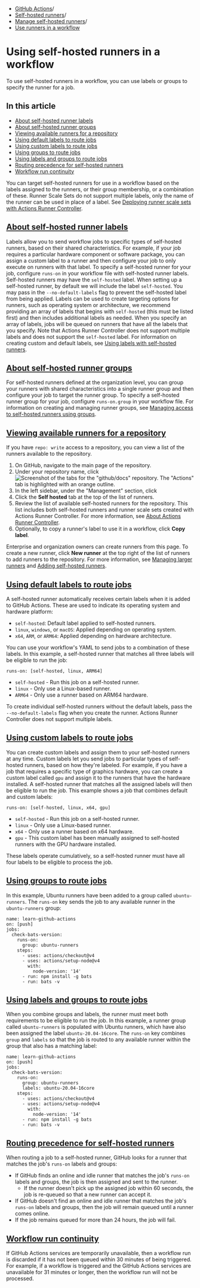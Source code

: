   * [GitHub Actions](https://docs.github.com/en/actions "GitHub Actions")/
  * [Self-hosted runners](https://docs.github.com/en/actions/hosting-your-own-runners "Self-hosted runners")/
  * [Manage self-hosted runners](https://docs.github.com/en/actions/hosting-your-own-runners/managing-self-hosted-runners "Manage self-hosted runners")/
  * [Use runners in a workflow](https://docs.github.com/en/actions/hosting-your-own-runners/managing-self-hosted-runners/using-self-hosted-runners-in-a-workflow "Use runners in a workflow")


# Using self-hosted runners in a workflow
To use self-hosted runners in a workflow, you can use labels or groups to specify the runner for a job.
## In this article
  * [About self-hosted runner labels](https://docs.github.com/en/actions/hosting-your-own-runners/managing-self-hosted-runners/using-self-hosted-runners-in-a-workflow#about-self-hosted-runner-labels)
  * [About self-hosted runner groups](https://docs.github.com/en/actions/hosting-your-own-runners/managing-self-hosted-runners/using-self-hosted-runners-in-a-workflow#about-self-hosted-runner-groups)
  * [Viewing available runners for a repository](https://docs.github.com/en/actions/hosting-your-own-runners/managing-self-hosted-runners/using-self-hosted-runners-in-a-workflow#viewing-available-runners-for-a-repository)
  * [Using default labels to route jobs](https://docs.github.com/en/actions/hosting-your-own-runners/managing-self-hosted-runners/using-self-hosted-runners-in-a-workflow#using-default-labels-to-route-jobs)
  * [Using custom labels to route jobs](https://docs.github.com/en/actions/hosting-your-own-runners/managing-self-hosted-runners/using-self-hosted-runners-in-a-workflow#using-custom-labels-to-route-jobs)
  * [Using groups to route jobs](https://docs.github.com/en/actions/hosting-your-own-runners/managing-self-hosted-runners/using-self-hosted-runners-in-a-workflow#using-groups-to-route-jobs)
  * [Using labels and groups to route jobs](https://docs.github.com/en/actions/hosting-your-own-runners/managing-self-hosted-runners/using-self-hosted-runners-in-a-workflow#using-labels-and-groups-to-route-jobs)
  * [Routing precedence for self-hosted runners](https://docs.github.com/en/actions/hosting-your-own-runners/managing-self-hosted-runners/using-self-hosted-runners-in-a-workflow#routing-precedence-for-self-hosted-runners)
  * [Workflow run continuity](https://docs.github.com/en/actions/hosting-your-own-runners/managing-self-hosted-runners/using-self-hosted-runners-in-a-workflow#workflow-run-continuity)


You can target self-hosted runners for use in a workflow based on the labels assigned to the runners, or their group membership, or a combination of these.
Runner Scale Sets do not support multiple labels, only the name of the runner can be used in place of a label. See [Deploying runner scale sets with Actions Runner Controller](https://docs.github.com/en/actions/hosting-your-own-runners/managing-self-hosted-runners-with-actions-runner-controller/deploying-runner-scale-sets-with-actions-runner-controller).
## [About self-hosted runner labels](https://docs.github.com/en/actions/hosting-your-own-runners/managing-self-hosted-runners/using-self-hosted-runners-in-a-workflow#about-self-hosted-runner-labels)
Labels allow you to send workflow jobs to specific types of self-hosted runners, based on their shared characteristics. For example, if your job requires a particular hardware component or software package, you can assign a custom label to a runner and then configure your job to only execute on runners with that label.
To specify a self-hosted runner for your job, configure `runs-on` in your workflow file with self-hosted runner labels.
Self-hosted runners may have the `self-hosted` label. When setting up a self-hosted runner, by default we will include the label `self-hosted`. You may pass in the `--no-default-labels` flag to prevent the self-hosted label from being applied. Labels can be used to create targeting options for runners, such as operating system or architecture, we recommend providing an array of labels that begins with `self-hosted` (this must be listed first) and then includes additional labels as needed. When you specify an array of labels, jobs will be queued on runners that have all the labels that you specify.
Note that Actions Runner Controller does not support multiple labels and does not support the `self-hosted` label.
For information on creating custom and default labels, see [Using labels with self-hosted runners](https://docs.github.com/en/actions/hosting-your-own-runners/managing-self-hosted-runners/using-labels-with-self-hosted-runners).
## [About self-hosted runner groups](https://docs.github.com/en/actions/hosting-your-own-runners/managing-self-hosted-runners/using-self-hosted-runners-in-a-workflow#about-self-hosted-runner-groups)
For self-hosted runners defined at the organization level, you can group your runners with shared characteristics into a single runner group and then configure your job to target the runner group.
To specify a self-hosted runner group for your job, configure `runs-on.group` in your workflow file.
For information on creating and managing runner groups, see [Managing access to self-hosted runners using groups](https://docs.github.com/en/actions/hosting-your-own-runners/managing-self-hosted-runners/managing-access-to-self-hosted-runners-using-groups).
## [Viewing available runners for a repository](https://docs.github.com/en/actions/hosting-your-own-runners/managing-self-hosted-runners/using-self-hosted-runners-in-a-workflow#viewing-available-runners-for-a-repository)
If you have `repo: write` access to a repository, you can view a list of the runners available to the repository.
  1. On GitHub, navigate to the main page of the repository.
  2. Under your repository name, click 
![Screenshot of the tabs for the "github/docs" repository. The "Actions" tab is highlighted with an orange outline.](https://docs.github.com/assets/cb-12958/images/help/repository/actions-tab-global-nav-update.png)
  3. In the left sidebar, under the "Management" section, click 
  4. Click the **Self hosted** tab at the top of the list of runners.
  5. Review the list of available self-hosted runners for the repository. This list includes both self-hosted runners and runner scale sets created with Actions Runner Controller. For more information, see [About Actions Runner Controller](https://docs.github.com/en/actions/hosting-your-own-runners/managing-self-hosted-runners-with-actions-runner-controller/about-actions-runner-controller).
  6. Optionally, to copy a runner's label to use it in a workflow, click **Copy label**.


Enterprise and organization owners can create runners from this page. To create a new runner, click **New runner** at the top right of the list of runners to add runners to the repository.
For more information, see [Managing larger runners](https://docs.github.com/en/actions/using-github-hosted-runners/managing-larger-runners) and [Adding self-hosted runners](https://docs.github.com/en/actions/hosting-your-own-runners/managing-self-hosted-runners/adding-self-hosted-runners).
## [Using default labels to route jobs](https://docs.github.com/en/actions/hosting-your-own-runners/managing-self-hosted-runners/using-self-hosted-runners-in-a-workflow#using-default-labels-to-route-jobs)
A self-hosted runner automatically receives certain labels when it is added to GitHub Actions. These are used to indicate its operating system and hardware platform:
  * `self-hosted`: Default label applied to self-hosted runners.
  * `linux`, `windows`, or `macOS`: Applied depending on operating system.
  * `x64`, `ARM`, or `ARM64`: Applied depending on hardware architecture.


You can use your workflow's YAML to send jobs to a combination of these labels. In this example, a self-hosted runner that matches all three labels will be eligible to run the job:
```
runs-on: [self-hosted, linux, ARM64]

```

  * `self-hosted` - Run this job on a self-hosted runner.
  * `linux` - Only use a Linux-based runner.
  * `ARM64` - Only use a runner based on ARM64 hardware.


To create individual self-hosted runners without the default labels, pass the `--no-default-labels` flag when you create the runner. Actions Runner Controller does not support multiple labels.
## [Using custom labels to route jobs](https://docs.github.com/en/actions/hosting-your-own-runners/managing-self-hosted-runners/using-self-hosted-runners-in-a-workflow#using-custom-labels-to-route-jobs)
You can create custom labels and assign them to your self-hosted runners at any time. Custom labels let you send jobs to particular types of self-hosted runners, based on how they're labeled.
For example, if you have a job that requires a specific type of graphics hardware, you can create a custom label called `gpu` and assign it to the runners that have the hardware installed. A self-hosted runner that matches all the assigned labels will then be eligible to run the job.
This example shows a job that combines default and custom labels:
```
runs-on: [self-hosted, linux, x64, gpu]

```

  * `self-hosted` - Run this job on a self-hosted runner.
  * `linux` - Only use a Linux-based runner.
  * `x64` - Only use a runner based on x64 hardware.
  * `gpu` - This custom label has been manually assigned to self-hosted runners with the GPU hardware installed.


These labels operate cumulatively, so a self-hosted runner must have all four labels to be eligible to process the job.
## [Using groups to route jobs](https://docs.github.com/en/actions/hosting-your-own-runners/managing-self-hosted-runners/using-self-hosted-runners-in-a-workflow#using-groups-to-route-jobs)
In this example, Ubuntu runners have been added to a group called `ubuntu-runners`. The `runs-on` key sends the job to any available runner in the `ubuntu-runners` group:
```
name: learn-github-actions
on: [push]
jobs:
  check-bats-version:
    runs-on: 
      group: ubuntu-runners
    steps:
      - uses: actions/checkout@v4
      - uses: actions/setup-node@v4
        with:
          node-version: '14'
      - run: npm install -g bats
      - run: bats -v

```

## [Using labels and groups to route jobs](https://docs.github.com/en/actions/hosting-your-own-runners/managing-self-hosted-runners/using-self-hosted-runners-in-a-workflow#using-labels-and-groups-to-route-jobs)
When you combine groups and labels, the runner must meet both requirements to be eligible to run the job.
In this example, a runner group called `ubuntu-runners` is populated with Ubuntu runners, which have also been assigned the label `ubuntu-20.04-16core`. The `runs-on` key combines `group` and `labels` so that the job is routed to any available runner within the group that also has a matching label:
```
name: learn-github-actions
on: [push]
jobs:
  check-bats-version:
    runs-on:
      group: ubuntu-runners
      labels: ubuntu-20.04-16core
    steps:
      - uses: actions/checkout@v4
      - uses: actions/setup-node@v4
        with:
          node-version: '14'
      - run: npm install -g bats
      - run: bats -v

```

## [Routing precedence for self-hosted runners](https://docs.github.com/en/actions/hosting-your-own-runners/managing-self-hosted-runners/using-self-hosted-runners-in-a-workflow#routing-precedence-for-self-hosted-runners)
When routing a job to a self-hosted runner, GitHub looks for a runner that matches the job's `runs-on` labels and groups:
  * If GitHub finds an online and idle runner that matches the job's `runs-on` labels and groups, the job is then assigned and sent to the runner. 
    * If the runner doesn't pick up the assigned job within 60 seconds, the job is re-queued so that a new runner can accept it.
  * If GitHub doesn't find an online and idle runner that matches the job's `runs-on` labels and groups, then the job will remain queued until a runner comes online.
  * If the job remains queued for more than 24 hours, the job will fail.


## [Workflow run continuity](https://docs.github.com/en/actions/hosting-your-own-runners/managing-self-hosted-runners/using-self-hosted-runners-in-a-workflow#workflow-run-continuity)
If GitHub Actions services are temporarily unavailable, then a workflow run is discarded if it has not been queued within 30 minutes of being triggered. For example, if a workflow is triggered and the GitHub Actions services are unavailable for 31 minutes or longer, then the workflow run will not be processed.
